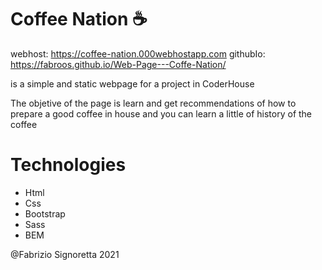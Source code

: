# Coffee Nation ☕

webhost: https://coffee-nation.000webhostapp.com
githubIo: https://fabroos.github.io/Web-Page---Coffe-Nation/

is a simple and static webpage for a project in CoderHouse

The objetive of the page is learn and get recommendations of how to prepare a good coffee in house and you can learn a little of history of the coffee 

# Technologies

- Html
- Css
- Bootstrap
- Sass 
- BEM 

@Fabrizio Signoretta 2021 
